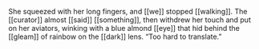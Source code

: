 She squeezed with her long fingers, and [[we]] stopped [[walking]]. The [[curator]] almost [[said]] [[something]], then withdrew her touch and put on her aviators, winking with a blue almond [[eye]] that hid behind the [[gleam]] of rainbow on the [[dark]] lens. “Too hard to translate.”  